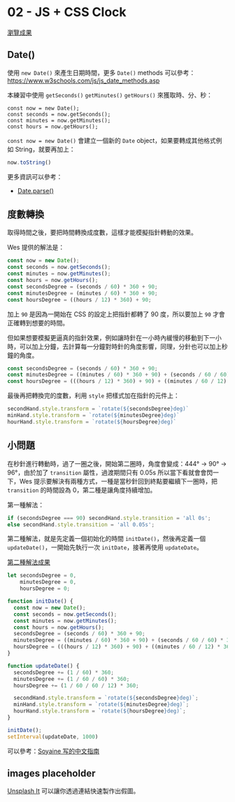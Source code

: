 # 02 - JS + CSS Clock

[瀏覽成果]()

## Date()

使用 `new Date()` 來產生日期時間，更多 `Date()` methods 可以參考：https://www.w3schools.com/js/js_date_methods.asp

本練習中使用 `getSeconds()` `getMinutes()` `getHours()` 來獲取時、分、秒：

```javescript
const now = new Date();
const seconds = now.getSeconds();
const minutes = now.getMinutes();
const hours = now.getHours();
```

`const now = new Date()` 會建立一個新的 `Date` object，如果要轉成其他格式例如 String，就要再加上：

```javascript
now.toString()
```

更多資訊可以參考：

* [Date.parse()](https://developer.mozilla.org/en-US/docs/Web/JavaScript/Reference/Global_Objects/Date/parse)

## 度數轉換

取得時間之後，要把時間轉換成度數，這樣才能模擬指針轉動的效果。

Wes 提供的解法是：

```javascript
const now = new Date();
const seconds = now.getSeconds();
const minutes = now.getMinutes();
const hours = now.getHours();
const secondsDegree = (seconds / 60) * 360 + 90;
const minutesDegree = (minutes / 60) * 360 + 90;
const hoursDegree = ((hours / 12) * 360) + 90;
```

加上 `90` 是因為一開始在 CSS 的設定上把指針都轉了 90 度，所以要加上 `90` 才會正確轉到想要的時間。

但如果想要模擬更逼真的指針效果，例如讓時針在一小時內緩慢的移動到下一小時，可以加上分鐘，去計算每一分鐘對時針的角度影響，同理，分針也可以加上秒鐘的角度。

```javascript
const secondsDegree = (seconds / 60) * 360 + 90;
const minutesDegree = ((minutes / 60) * 360 + 90) + (seconds / 60 / 60) * 360;
const hoursDegree = (((hours / 12) * 360) + 90) + ((minutes / 60 / 12) * 360) + (seconds / 60 / 60 / 12) * 360;
```

最後再把轉換完的度數，利用 `style` 把樣式加在指針的元件上：

```javascript
secondHand.style.transform = `rotate(${secondsDegree}deg)`
minHand.style.transform = `rotate(${minutesDegree}deg)`
hourHand.style.transform = `rotate(${hoursDegree}deg)`
```

## 小問題

在秒針進行轉動時，過了一圈之後，開始第二圈時，角度會變成：444° -> 90° -> 96°，由於加了 `transition` 屬性，過渡期間只有 0.05s 所以當下看就會會閃一下，Wes 提示要解決有兩種方式，一種是當秒針回到終點要繼續下一圈時，把 `transition` 的時間設為 0，第二種是讓角度持續增加。

第一種解法：

```javascript
if (secondsDegree === 90) secondHand.style.transition = 'all 0s';
else secondHand.style.transition = 'all 0.05s';
```

第二種解法，就是先定義一個初始化的時間 `initDate()`，然後再定義一個 `updateDate()`，一開始先執行一次 `initDate`，接著再使用 `updateDate`。

[第二種解法成果]()

```javascript
let secondsDegree = 0,
    minutesDegree = 0,
    hoursDegree = 0;

function initDate() {
  const now = new Date();
  const seconds = now.getSeconds();
  const minutes = now.getMinutes();
  const hours = now.getHours();
  secondsDegree = (seconds / 60) * 360 + 90;
  minutesDegree = ((minutes / 60) * 360 + 90) + (seconds / 60 / 60) * 360;
  hoursDegree = (((hours / 12) * 360) + 90) + ((minutes / 60 / 12) * 360) + (seconds / 60 / 60 / 12) * 360;
}

function updateDate() {
  secondsDegree += (1 / 60) * 360;
  minutesDegree += (1 / 60 / 60) * 360;
  hoursDegree += (1 / 60 / 60 / 12) * 360;

  secondHand.style.transform = `rotate(${secondsDegree}deg)`;
  minHand.style.transform = `rotate(${minutesDegree}deg)`;
  hourHand.style.transform = `rotate(${hoursDegree}deg)`;
}

initDate();
setInterval(updateDate, 1000)
```

可以參考：[Soyaine 写的中文指南](https://github.com/soyaine/JavaScript30)

## images placeholder

[Unsplash It](https://unsplash.it/) 可以讓你透過連結快速製作出假圖。
